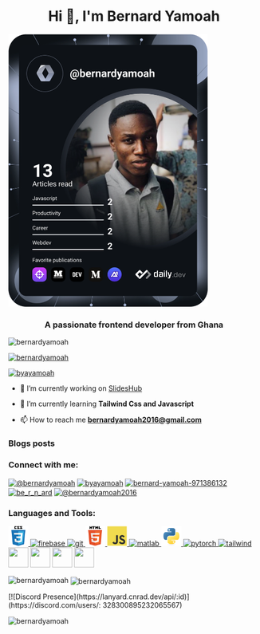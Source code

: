 <h1 align="center">Hi 👋, I'm Bernard Yamoah</h1>
<a href="https://app.daily.dev/DailyDevTips"><img src="https://github.com/bernardyamoah/bernardyamoah/blob/main/devcard.svg" width="400" alt="Bernard Yamoah's Dev Card"/></a>
<h3 align="center">A passionate frontend developer from Ghana</h3>

<p align="left"> <img src="https://komarev.com/ghpvc/?username=bernardyamoah&label=Profile%20views&color=00ff00&style=plastic" alt="bernardyamoah" /> </p>

<p align="left"> <a href="https://github.com/ryo-ma/github-profile-trophy"><img src="https://github-profile-trophy.vercel.app/?username=bernardyamoah" alt="bernardyamoah" /></a> </p>

<p align="left"> <a href="https://twitter.com/byayamoah" target="blank"><img src="https://img.shields.io/twitter/follow/byayamoah?logo=twitter&style=for-the-badge" alt="byayamoah" /></a> </p>

- 🔭 I’m currently working on [SlidesHub](https://slideshub.vercel.app/)

- 🌱 I’m currently learning **Tailwind Css and Javascript**

- 📫 How to reach me **bernardyamoah2016@gmail.com**

### Blogs posts
<!-- BLOG-POST-LIST:START -->
<!-- BLOG-POST-LIST:END -->

<h3 align="left">Connect with me:</h3>
<p align="left">
<a href="https://dev.to/@bernardyamoah" target="blank"><img align="center" src="https://raw.githubusercontent.com/rahuldkjain/github-profile-readme-generator/master/src/images/icons/Social/devto.svg" alt="@bernardyamoah" height="30" width="40" /></a>
<a href="https://twitter.com/byayamoah" target="blank"><img align="center" src="https://raw.githubusercontent.com/rahuldkjain/github-profile-readme-generator/master/src/images/icons/Social/twitter.svg" alt="byayamoah" height="30" width="40" /></a>
<a href="https://linkedin.com/in/bernard-yamoah-971386132" target="blank"><img align="center" src="https://raw.githubusercontent.com/rahuldkjain/github-profile-readme-generator/master/src/images/icons/Social/linked-in-alt.svg" alt="bernard-yamoah-971386132" height="30" width="40" /></a>
<a href="https://instagram.com/be_r_n_ard" target="blank"><img align="center" src="https://raw.githubusercontent.com/rahuldkjain/github-profile-readme-generator/master/src/images/icons/Social/instagram.svg" alt="be_r_n_ard" height="30" width="40" /></a>
<a href="https://medium.com/@bernardyamoah2016" target="blank"><img align="center" src="https://raw.githubusercontent.com/rahuldkjain/github-profile-readme-generator/master/src/images/icons/Social/medium.svg" alt="@bernardyamoah2016" height="30" width="40" /></a>
</p>

          
<h3 align="left">Languages and Tools:</h3>
<p align="left"> <a href="https://www.w3schools.com/css/" target="_blank" rel="noreferrer"> <img src="https://raw.githubusercontent.com/devicons/devicon/master/icons/css3/css3-original-wordmark.svg" alt="css3" width="40" height="40"/> </a> <a href="https://firebase.google.com/" target="_blank" rel="noreferrer"> <img src="https://www.vectorlogo.zone/logos/firebase/firebase-icon.svg" alt="firebase" width="40" height="40"/> </a> <a href="https://git-scm.com/" target="_blank" rel="noreferrer"> <img src="https://www.vectorlogo.zone/logos/git-scm/git-scm-icon.svg" alt="git" width="40" height="40"/> </a> <a href="https://www.w3.org/html/" target="_blank" rel="noreferrer"> <img src="https://raw.githubusercontent.com/devicons/devicon/master/icons/html5/html5-original-wordmark.svg" alt="html5" width="40" height="40"/> </a> <a href="https://developer.mozilla.org/en-US/docs/Web/JavaScript" target="_blank" rel="noreferrer"> <img src="https://raw.githubusercontent.com/devicons/devicon/master/icons/javascript/javascript-original.svg" alt="javascript" width="40" height="40"/> </a> <a href="https://www.mathworks.com/" target="_blank" rel="noreferrer"> <img src="https://upload.wikimedia.org/wikipedia/commons/2/21/Matlab_Logo.png" alt="matlab" width="40" height="40"/> </a> <a href="https://www.python.org" target="_blank" rel="noreferrer"> <img src="https://raw.githubusercontent.com/devicons/devicon/master/icons/python/python-original.svg" alt="python" width="40" height="40"/> </a> <a href="https://pytorch.org/" target="_blank" rel="noreferrer"> <img src="https://www.vectorlogo.zone/logos/pytorch/pytorch-icon.svg" alt="pytorch" width="40" height="40"/> </a> <a href="https://tailwindcss.com/" target="_blank" rel="noreferrer"> <img src="https://www.vectorlogo.zone/logos/tailwindcss/tailwindcss-icon.svg" alt="tailwind" width="40" height="40"/> </a>
<img src="https://cdn.jsdelivr.net/gh/devicons/devicon/icons/nextjs/nextjs-original-wordmark.svg" width="40" height="40" />
<img src="https://cdn.jsdelivr.net/gh/devicons/devicon/icons/appwrite/appwrite-original-wordmark.svg"width="40" height="40" />  
<img src="https://cdn.jsdelivr.net/gh/devicons/devicon/icons/materialui/materialui-original.svg"width="40" height="40" />
 <img src="https://cdn.jsdelivr.net/gh/devicons/devicon/icons/react/react-original.svg"width="40" height="40" />
</p>

                 
<p><img align="left" src="https://github-readme-stats.vercel.app/api/top-langs?username=bernardyamoah&show_icons=true&locale=en&layout=compact" alt="bernardyamoah" /></p>

<p>&nbsp;<img align="center" src="https://github-readme-stats.vercel.app/api?username=bernardyamoah&show_icons=true&locale=en" alt="bernardyamoah" /></p>
<p>
   [![Discord Presence](https://lanyard.cnrad.dev/api/:id)](https://discord.com/users/: 328300895232065567)      
</p>
<p><img align="center" src="https://github-readme-streak-stats.herokuapp.com/?user=bernardyamoah&" alt="bernardyamoah" /></p>
